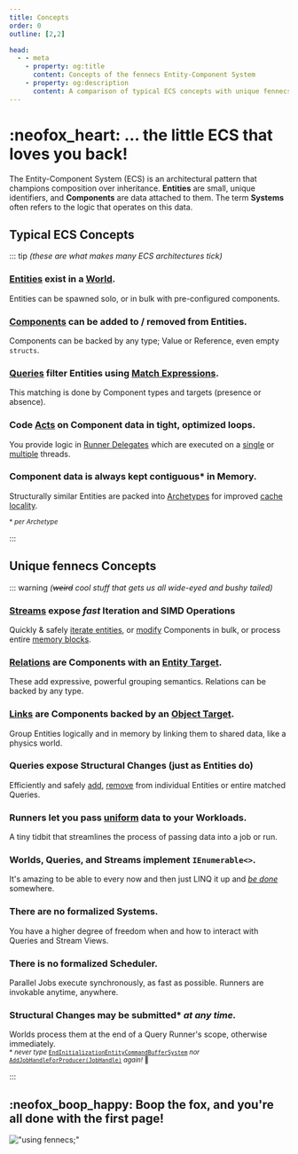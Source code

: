 ```yaml
---
title: Concepts
order: 0
outline: [2,2]

head:
  - - meta
    - property: og:title
      content: Concepts of the fennecs Entity-Component System
    - property: og:description
      content: A comparison of typical ECS concepts with unique fennecs features.
---
```


#  :neofox_heart: ... the little ECS that loves you back!
The Entity-Component System (ECS) is an architectural pattern that champions composition over inheritance. **Entities** are small, unique identifiers, and **Components** are data attached to them. The term **Systems** often refers to the logic that operates on this data. 

## Typical ECS Concepts 

::: tip *(these are what makes many ECS architectures tick)*
### [Entities](Entities/) exist in a [World](World.md). 
Entities can be spawned solo, or in bulk with pre-configured components.

### [Components](Components/) can be added to / removed from Entities.
Components can be backed by any type; Value or Reference, even empty `structs`.

### [Queries](Queries/) filter Entities using [Match Expressions](Queries/Matching.md).
This matching is done by Component types and targets (presence or absence).

### Code [Acts](Streams/Stream.For.md) on Component data in tight, optimized loops.
You provide logic in [Runner Delegates](Streams/Delegates.md) which are executed on a [single](Streams/Stream.For.md) or [multiple](Streams/Stream.Job.md) threads.

### Component data is always kept contiguous* in Memory.
Structurally similar Entities are packed into [Archetypes](/docs/Components/index.md#archetype) for improved [cache locality](https://en.wikipedia.org/wiki/Locality_of_reference).

<sub>\* *per Archetype*</sub>

:::

## Unique fennecs Concepts 

::: warning *(~~weird~~ cool stuff that gets us all wide-eyed and bushy tailed)*
### [Streams](Streams/) expose *fast* Iteration and SIMD Operations 
Quickly & safely [iterate entities](Streams/Stream.For.md), or [modify](Streams/SIMD.md#streamblitc) Components in bulk, or process entire [memory blocks](Streams/Stream.Raw.md).

### [Relations](/docs/Components/Relation.md) are Components with an [Entity Target](Queries/Matching.md#match-targets).
These add expressive, powerful grouping semantics. Relations can be backed by any type.

### [Links](/docs/Components/Link.md) are Components backed by an [Object Target](Queries/Matching.md#match-targets).
Group Entities logically and in memory by linking them to shared data, like a physics world.

### Queries expose Structural Changes (just as Entities do)
Efficiently and safely [add](Queries/CRUD.md), [remove](Queries/CRUD.md) from individual Entities or entire matched Queries.

### Runners let you pass [uniform](Streams/Stream.For.md#uniforms-shmuniforms) data to your Workloads.
A tiny tidbit that streamlines the process of passing data into a job or run.

### Worlds, Queries, and Streams implement `IEnumerable<>`.
It's amazing to be able to every now and then just LINQ it up and <u>*be done*</u> somewhere.

### There are no formalized Systems.
You have a higher degree of freedom when and how to interact with Queries and Stream Views.

### There is no formalized Scheduler.
Parallel Jobs execute synchronously, as fast as possible. Runners are invokable anytime, anywhere.  

### Structural Changes may be submitted\* *at any time.*
Worlds process them at the end of a Query Runner's scope, otherwise immediately.  
<sub>\* *never type* [`EndInitializationEntityCommandBufferSystem`](https://docs.unity3d.com/Packages/com.unity.entities@1.0/api/Unity.Entities.EndInitializationEntityCommandBufferSystem.html) *nor* [`AddJobHandleForProducer(JobHandle)`](https://docs.unity.cn/Packages/com.unity.entities@1.0/api/Unity.Entities.EntityCommandBufferSystem.AddJobHandleForProducer.html) *again!* 🦊</sub>

:::

## :neofox_boop_happy: Boop the fox, and you're all done with the first page!
!["using fennecs;"](https://fennecs.tech/img/fennecs-rule.png)
